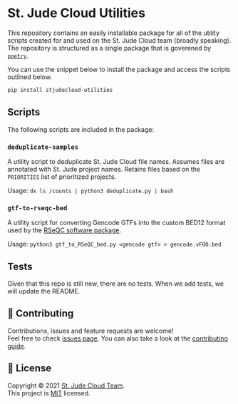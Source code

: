 # St. Jude Cloud Utilities

This repository contains an easily installable package for all of the utility scripts created for and used on the St. Jude Cloud team (broadly speaking). The repository is structured as a single package that is goverened by [`poetry`]. 

You can use the snippet below to install the package and access the scripts outlined below.

```bash
pip install stjudecloud-utilities
```

## Scripts

The following scripts are included in the package:

### `deduplicate-samples`

A utility script to deduplicate St. Jude Cloud file names. Assumes files are annotated with St. Jude project names. Retains files based on the `PRIORITIES` list of prioritized projects.

Usage: `dx ls /counts | python3 deduplicate.py | bash`

### `gtf-to-rseqc-bed` 

A utility script for converting Gencode GTFs into the custom BED12 format used by the [RSeQC software package](http://rseqc.sourceforge.net/).

Usage: `python3 gtf_to_RSeQC_bed.py <gencode gtf> > gencode.vFOO.bed`

## Tests

Given that this repo is still new, there are no tests. When we add tests, we will update the README.

## 🤝 Contributing

Contributions, issues and feature requests are welcome!<br />Feel free to check [issues page](https://github.com/stjudecloud/utilities/issues). You can also take a look at the [contributing guide](https://github.com/stjudecloud/utilities/blob/master/CONTRIBUTING.md).

## 📝 License

Copyright © 2021 [St. Jude Cloud Team](https://github.com/stjudecloud).<br />
This project is [MIT](https://github.com/stjudecloud/workflows/blob/master/LICENSE.md) licensed.

[`poetry`]: https://python-poetry.org/docs/
